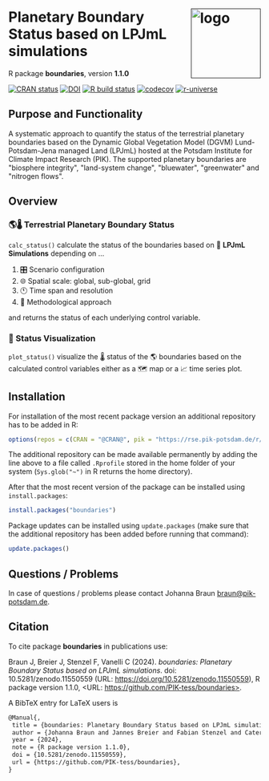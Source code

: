 # <a href=''><img src='inst/img/logo.png' align='right' alt='logo' height=139 /></a> Planetary Boundary Status based on LPJmL simulations

R package **boundaries**, version **1.1.0**

[![CRAN status](https://www.r-pkg.org/badges/version/boundaries)](https://cran.r-project.org/package=boundaries) [![DOI](https://zenodo.org/badge/DOI/10.5281/zenodo.11550559.svg)](https://doi.org/10.5281/zenodo.11550559) [![R build status](https://github.com/PIK-tess/boundaries/workflows/check/badge.svg)](https://github.com/PIK-tess/boundaries/actions) [![codecov](https://codecov.io/gh/PIK-tess/boundaries/branch/master/graph/badge.svg)](https://app.codecov.io/gh/PIK-tess/boundaries) [![r-universe](https://pik-piam.r-universe.dev/badges/boundaries)](https://pik-piam.r-universe.dev/builds)

## Purpose and Functionality

A systematic approach to quantify the status of the terrestrial
    planetary boundaries based on the Dynamic Global Vegetation Model (DGVM)
    Lund-Potsdam-Jena managed Land (LPJmL) hosted at the Potsdam Institute for
    Climate Impact Research (PIK). The supported planetary boundaries are
    "biosphere integrity", "land-system change", "bluewater", "greenwater" and
    "nitrogen flows".
##  Overview

### &#127758;&#127777;  Terrestrial Planetary Boundary Status
`calc_status()` calculate the status of the boundaries based on &#127793; **LPJmL Simulations** depending on ...
1. &#127899; Scenario configuration
2. &#127760; Spatial scale: global, sub-global, grid
3. &#128346; Time span and resolution
4. &#128209; Methodological approach

and returns the status of each underlying control variable.


### &#127912; Status Visualization
`plot_status()` visualize the &#127777; status of the &#127758; boundaries based on the calculated control variables either as a &#128506; map or a &#128200; time series plot.

## Installation

For installation of the most recent package version an additional repository has to be added in R:

```r
options(repos = c(CRAN = "@CRAN@", pik = "https://rse.pik-potsdam.de/r/packages"))
```
The additional repository can be made available permanently by adding the line above to a file called `.Rprofile` stored in the home folder of your system (`Sys.glob("~")` in R returns the home directory).

After that the most recent version of the package can be installed using `install.packages`:

```r 
install.packages("boundaries")
```

Package updates can be installed using `update.packages` (make sure that the additional repository has been added before running that command):

```r 
update.packages()
```

## Questions / Problems

In case of questions / problems please contact Johanna Braun <braun@pik-potsdam.de>.

## Citation

To cite package **boundaries** in publications use:

Braun J, Breier J, Stenzel F, Vanelli C (2024). _boundaries: Planetary Boundary Status based on LPJmL simulations_. doi: 10.5281/zenodo.11550559 (URL: https://doi.org/10.5281/zenodo.11550559), R package version 1.1.0, <URL: https://github.com/PIK-tess/boundaries>.

A BibTeX entry for LaTeX users is

 ```latex
@Manual{,
  title = {boundaries: Planetary Boundary Status based on LPJmL simulations},
  author = {Johanna Braun and Jannes Breier and Fabian Stenzel and Caterina Vanelli},
  year = {2024},
  note = {R package version 1.1.0},
  doi = {10.5281/zenodo.11550559},
  url = {https://github.com/PIK-tess/boundaries},
}
```
